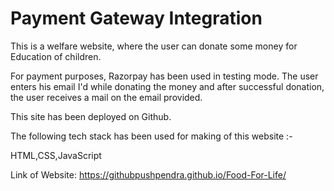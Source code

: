 # Payment Gateway Integration 
This is a welfare website, where the user can donate some money for Education of children.

For payment purposes, Razorpay has been used in testing mode. The user enters his email I'd while donating the money and after successful donation, the user receives a mail on the email provided.

This site has been deployed on Github.

The following tech stack has been used for making of this website :-

HTML,CSS,JavaScript

Link of Website: https://githubpushpendra.github.io/Food-For-Life/
